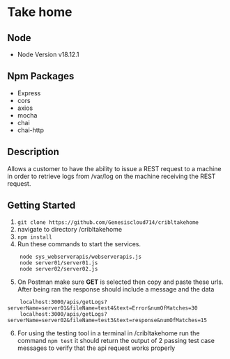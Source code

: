 # Take home

## Node
- Node Version v18.12.1

## Npm Packages
- Express
- cors
- axios
- mocha
- chai
- chai-http

## Description
Allows a customer to have the ability to issue a REST request to a machine 
in order to retrieve logs from /var/log on the machine receiving the REST request.

## Getting Started
1. `git clone https://github.com/Genesiscloud714/cribltakehome` 
2. navigate to directory /cribltakehome
3. `npm install`
4. Run these commands to start the services.
```
    node sys_webserverapis/webserverapis.js 
    node server01/server01.js 
    node server02/server02.js
```
5. On Postman make sure **GET** is selected then copy and paste these urls. After being ran the response should include a message and the data
```
    localhost:3000/apis/getLogs?serverName=server01&fileName=test4&text=Error&numOfMatches=30
    localhost:3000/apis/getLogs?serverName=server02&fileName=test3&text=response&numOfMatches=15
```

6. For using the testing tool in a terminal in /cribltakehome run the command `npm test` it should return the output of 2
   passing test case messages to verify that the api request works properly